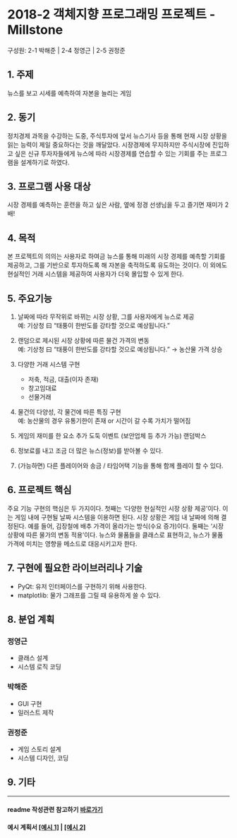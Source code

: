 # 2018-2 객체지향 프로그래밍 프로젝트 - **Millstone**
구성원: 2-1 박해준 | 2-4 정영근 | 2-5 권정준

## 1. 주제
뉴스를 보고 시세를 예측하여 자본을 늘리는 게임

## 2. 동기
정치경제 과목을 수강하는 도중, 주식투자에 앞서 뉴스기사 등을 통해 현재 시장 상황을 읽는 능력이 제일 중요하다는 것을 깨달았다. 시장경제에 무지하지만 주식시장에 진입하고 싶은 신규 투자자들에게 뉴스에 따라 시장경제를 연습할 수 있는 기회를 주는 프로그램을 설계하기로 하였다.

## 3. 프로그램 사용 대상
시장 경제를 예측하는 훈련을 하고 싶은 사람, 옆에 정경 선생님을 두고 즐기면 재미가 2배!

## 4. 목적
본 프로젝트의 의의는 사용자로 하여금 뉴스를 통해 미래의 시장 경제를 예측할 기회를 제공하고, 그를 기반으로 투자하도록 해 자본을 축적하도록 유도하는 것이다. 이 외에도 현실적인 거래 시스템을 제공하여 사용자가 더욱 몰입할 수 있게 한다.

## 5. 주요기능
1) 날짜에 따라 무작위로 바뀌는 시장 상황, 그를 사용자에게 뉴스로 제공  
예: 기상청 曰 “태풍이 한반도를 강타할 것으로 예상됩니다.”

2) 랜덤으로 제시된 시장 상황에 따른 물건 가격의 변동  
예: 기상청 曰 “태풍이 한반도를 강타할 것으로 예상됩니다.” → 농산물 가격 상승

3) 다양한 거래 시스템 구현
    - 저축, 적금, 대출(이자 존재)
    - 창고임대료
    - 선물거래

4) 물건의 다양성, 각 물건에 따른 특징 구현   
예: 농산물의 경우 유통기한이 존재 or  시간이 갈 수록 가치가 떨어짐

5) 게임의 재미를 한 요소 추가
도둑 이벤트 (보안업체 등 추가 가능)
랜덤박스

6) 정보료를 내고 조금 더 많은 뉴스(정보)를 받아볼 수 있다. 

7) (가능하면) 다른 플레이어와 송금 / 타임어택 기능을 통해 함께 플레이 할 수 있다.

## 6. 프로젝트 핵심
주요 기능 구현의 핵심은 두 가지이다. 첫째는 ‘다양한 현실적인 시장 상황 제공’이다. 이는 게임 내에 구현될 날짜 시스템을 이용하면 된다. 시장 상황은 게임 내 날짜에 의해 결정된다. 예를 들어, 김장철에 배추 가격이 올라가는 방식(수요 증가)이다. 둘째는 ‘시장 상황에 따른 물가의 변동 적용’이다. 뉴스와 물품들을 클래스로 표현하고, 뉴스가 물품 가격에 미치는 영향을 메소드로 대응시키고자 한다. 

## 7. 구현에 필요한 라이브러리나 기술
 * PyQt: 유저 인터페이스를 구현하기 위해 사용한다.  
 * matplotlib: 물가 그래프를 그릴 때 유용하게 쓸 수 있다. 

## 8. 분업 계획
### 정영근
 * 클래스 설계
 * 시스템 로직 코딩

### 박해준
 * GUI 구현
 * 일러스트 제작

### 권정준
 * 게임 스토리 설계
 * 시스템 디자인, 코딩

## 9. 기타

<hr>

#### readme 작성관련 참고하기 [바로가기](https://heropy.blog/2017/09/30/markdown/)

#### 예시 계획서 [[예시 1]](https://docs.google.com/document/d/1hcuGhTtmiTUxuBtr3O6ffrSMahKNhEj33woE02V-84U/edit?usp=sharing) | [[예시 2]](https://docs.google.com/document/d/1FmxTZvmrroOW4uZ34Xfyyk9ejrQNx6gtsB6k7zOvHYE/edit?usp=sharing)
